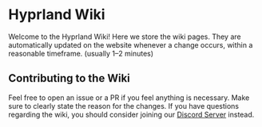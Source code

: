 # Hyprland Wiki

Welcome to the Hyprland Wiki! Here we store the wiki pages. They are automatically updated on the
website whenever a change occurs, within a reasonable timeframe. (usually 1–2 minutes)

## Contributing to the Wiki

Feel free to open an issue or a PR if you feel anything is necessary.
Make sure to clearly state the reason for the changes. If you have questions regarding the wiki,
you should consider joining our [Discord Server](https://discord.gg/hQ9XvMUjjr) instead.
